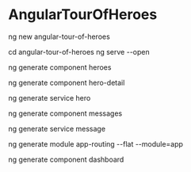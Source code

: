 # AngularTourOfHeroes

ng new angular-tour-of-heroes

cd angular-tour-of-heroes
ng serve --open

ng generate component heroes

ng generate component hero-detail

ng generate service hero

ng generate component messages

ng generate service message

ng generate module app-routing --flat --module=app

ng generate component dashboard
